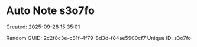 ﻿# Auto Note s3o7fo
Created: 2025-09-28 15:35:01

Random GUID: 2c2f8c3e-c81f-4f79-8d3d-f84ae5900cf7
Unique ID: s3o7fo
